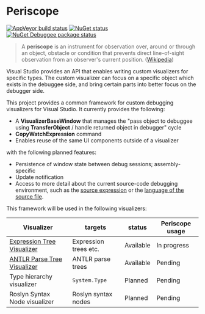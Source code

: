 # Periscope

[![AppVeyor build status](https://img.shields.io/appveyor/ci/zspitz/periscope?style=flat&max-age=86400)](https://ci.appveyor.com/project/zspitz/periscope) [![NuGet status](https://img.shields.io/nuget/v/periscope.svg?style=flat&max-age=86400)](https://www.nuget.org/packages/periscope/) [![NuGet Debuggee package status](https://img.shields.io/nuget/v/periscope.debuggee.svg?style=flat&max-age=86400)](https://www.nuget.org/packages/periscope.debuggee/) 

> A **periscope** is an instrument for observation over, around or through an object, obstacle or condition that prevents direct line-of-sight observation from an observer's current position. ([Wikipedia](https://en.wikipedia.org/wiki/Periscope))

Visual Studio provides an API that enables writing custom visualizers for specific types. The custom visualizer can focus on a specific object which exists in the debuggee side, and bring certain parts into better focus on the debugger side.

This project provides a common framework for custom debugging visualizers for Visual Studio. It currently provides the following:

* A **VisualizerBaseWindow** that manages the "pass object to debuggee using **TransferObject** / handle returned object in debugger" cycle
* **CopyWatchExpression** command
* Enables reuse of the same UI components outside of a visualizer 

with the following planned features:

* Persistence of window state between debug sessions; assembly-specific
* Update notification
* Access to more detail about the current source-code debugging environment, such as the [source expression](https://stackoverflow.com/questions/54749716/visualized-expression-in-custom-data-visualizer) or the [language of the source file](https://stackoverflow.com/questions/55954016/detect-source-language-at-runtime-from-within-debugging-visualizer).

This framework will be used in the following visualizers:

| Visualizer | targets | status | Periscope usage |
| --- | --- | --- | --- |
| [Expression Tree Visualizer](https://github.com/zspitz/ExpressionTreeVisualizer) | Expression trees etc. | Available | In progress |
| [ANTLR Parse Tree Visualizer](https://github.com/zspitz/ANTLR4ParseTreeVisualizer) | ANTLR parse trees | Available | Pending |
| Type hierarchy visualizer | `System.Type` | Planned | Pending |
| Roslyn Syntax Node visualizer | Roslyn syntax nodes | Planned | Pending |
